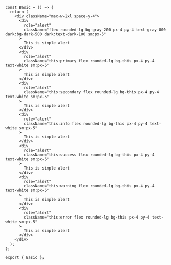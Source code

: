 ﻿```tsx
const Basic = () => {
  return (
    <div className="max-w-2xl space-y-4">
      <div
        role="alert"
        className="flex rounded-lg bg-gray-200 px-4 py-4 text-gray-800 dark:bg-dark-500 dark:text-dark-100 sm:px-5"
      >
        This is simple alert
      </div>
      <div
        role="alert"
        className="this:primary flex rounded-lg bg-this px-4 py-4 text-white sm:px-5"
      >
        This is simple alert
      </div>
      <div
        role="alert"
        className="this:secondary flex rounded-lg bg-this px-4 py-4 text-white sm:px-5"
      >
        This is simple alert
      </div>
      <div
        role="alert"
        className="this:info flex rounded-lg bg-this px-4 py-4 text-white sm:px-5"
      >
        This is simple alert
      </div>
      <div
        role="alert"
        className="this:success flex rounded-lg bg-this px-4 py-4 text-white sm:px-5"
      >
        This is simple alert
      </div>
      <div
        role="alert"
        className="this:warning flex rounded-lg bg-this px-4 py-4 text-white sm:px-5"
      >
        This is simple alert
      </div>
      <div
        role="alert"
        className="this:error flex rounded-lg bg-this px-4 py-4 text-white sm:px-5"
      >
        This is simple alert
      </div>
    </div>
  );
};

export { Basic };

```
